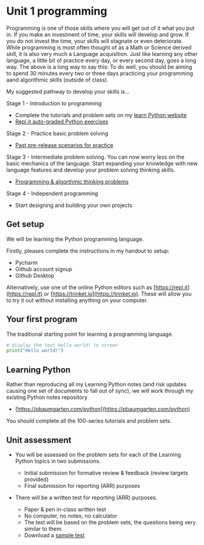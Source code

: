 # Unit 1 programming

Programming is one of those skills where you will get out of it what you put in. If you make an investment of time, your skills will develop and grow. If you do not invest the time, your skills will stagnate or even deteriorate. While programming is most often thought of as a Math or Science derived skill, it is also very much a Language acquisition. Just like learning any other language, a little bit of practice every day, or every second day, goes a long way. The above is a long way to say this: To do well, you should be aiming to spend 30 minutes every two or three days practicing your programming aand algorithmic skills (outside of class).

My suggested pathway to develop your skills is...

Stage 1 - Introduction to programming

   * Complete the tutorials and problem sets on my [learn Python website](https://pbaumgarten.com/python)
   * [Repl.it auto-graded Python exercises](https://repl.it/data/classrooms/share/9d68c5288e184810f61b489d14ccfa54)

Stage 2 - Practice basic problem solving

   * [Past pre-release scenarios for practice](distribute/past-pre-release-scenarios.pdf)

Stage 3 - Intermediate problem solving. You can now worry less on the basic mechanics of the language. Start expanding your knowledge with new language features and develop your problem solving thinking skills.

   * [Programming & algorthmic thinking problems](programming-problems.md)

Stage 4 - Independent programming

   * Start designing and building your own projects

## Get setup

We will be learning the Python programming language.

Firstly, pleases complete the instructions in my handout to setup:

* Pycharm
* Github account signup
* Github Desktop

Alternatively, use one of the online Python editors such as [https://repl.it](https://repl.it) or [https://trinket.io](https://trinket.io). These will allow you to try it out without installing anything on your computer.

## Your first program

The traditional starting point for learning a programming language.

```python
# display the text Hello world! to screen
print("Hello world!")
```

## Learning Python

Rather than reproducing all my Learning Python notes (and risk updates causing one set of documents to fall out of sync),  we will work through my existing Python notes repository

* [https://pbaumgarten.com/python](https://pbaumgarten.com/python)

You should complete all the 100-series tutorials and problem sets.

## Unit assessment

* You will be assessed on the problem sets for each of the Learning Python topics in two submissions.

   * Initial submission for formative review & feedback (review targets provided)
   * Final submission for reporting (ARR) purposes

* There will be a written test for reporting (ARR) purposes.

   * Paper & pen in-class written test
   * No computer, no notes, no calculator
   * The test will be based on the problem sets, the questions being very similar to them.
   * Download a [sample test](distribute/unit-1-sample-test.pdf)
